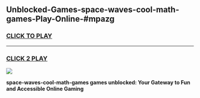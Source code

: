 
## Unblocked-Games-space-waves-cool-math-games-Play-Online-#mpazg
<h3>
<a href="https://premium.freeplayer.one?title=space-waves-cool-math-games&ref=27F">CLICK TO PLAY</a></h3>
<hr>

<h3>
<a href="https://premium.freeplayer.one?title=space-waves-cool-math-games&ref=27F">CLICK 2 PLAY</a>
  
</h3>

<a href="https://premium.freeplayer.one?title=space-waves-cool-math-games&ref=27F"><img src="https://clearcache.store/games.png"></a>


**space-waves-cool-math-games games unblocked: Your Gateway to Fun and Accessible Online Gaming**
